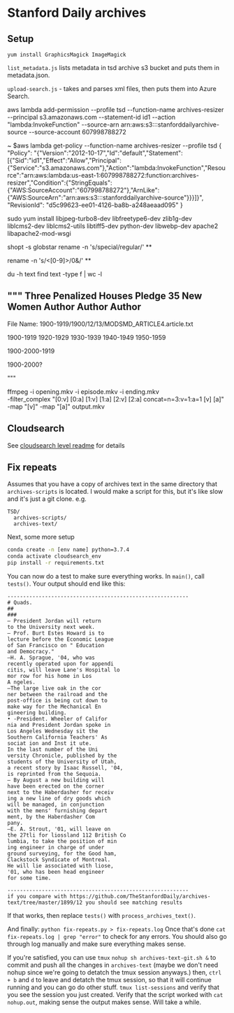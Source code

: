 # Stanford Daily archives

## Setup
```
yum install GraphicsMagick ImageMagick
```

`list_metadata.js` lists metadata in tsd archive s3 bucket and puts them in metadata.json.

`upload-search.js` - takes and parses xml files, then puts them into Azure Search.


aws lambda add-permission --profile tsd --function-name archives-resizer --principal s3.amazonaws.com --statement-id id1 --action "lambda:InvokeFunction" --source-arn arn:aws:s3:::stanforddailyarchive-source --source-account 607998788272

~ $aws lambda get-policy --function-name archives-resizer --profile tsd
{
    "Policy": "{\"Version\":\"2012-10-17\",\"Id\":\"default\",\"Statement\":[{\"Sid\":\"id1\",\"Effect\":\"Allow\",\"Principal\":{\"Service\":\"s3.amazonaws.com\"},\"Action\":\"lambda:InvokeFunction\",\"Resource\":\"arn:aws:lambda:us-east-1:607998788272:function:archives-resizer\",\"Condition\":{\"StringEquals\":{\"AWS:SourceAccount\":\"607998788272\"},\"ArnLike\":{\"AWS:SourceArn\":\"arn:aws:s3:::stanforddailyarchive-source\"}}}]}",
    "RevisionId": "d5c99623-ee01-4126-ba8b-a248aeaad095"
}

sudo yum install libjpeg-turbo8-dev libfreetype6-dev zlib1g-dev \
liblcms2-dev liblcms2-utils libtiff5-dev python-dev libwebp-dev apache2 \
libapache2-mod-wsgi


shopt -s globstar
rename -n 's/special/regular/' **

rename -n 's/\<[0-9]\>/0&/' **

du -h text
find text -type f | wc -l 


"""
Three Penalized Houses Pledge 35 New Women
Author Author Author
-----------

File Name:
1900-1919/1900/12/13/MODSMD_ARTICLE4.article.txt

1900-1919
1920-1929
1930-1939
1940-1949
1950-1959

1900-2000-1919


1900-2000?

"""

ffmpeg -i opening.mkv -i episode.mkv -i ending.mkv \
  -filter_complex "[0:v] [0:a] [1:v] [1:a] [2:v] [2:a] concat=n=3:v=1:a=1 [v] [a]" \
  -map "[v]" -map "[a]" output.mkv

## Cloudsearch
See [cloudsearch level readme](./cloudsearch/README.md) for details

## Fix repeats
Assumes that you have a copy of archives text in the same directory that `archives-scripts` is located. I would make a script for this, but it's like slow and it's just a git clone.
e.g.
```
TSD/
  archives-scripts/
  archives-text/
```
Next, some more setup
```bash
conda create -n [env name] python=3.7.4
conda activate cloudsearch_env
pip install -r requirements.txt
```

You can now do a test to make sure everything works. 
In `main()`, call `tests()`. Your output should end like this:
```
----------------------------------------------------------
# Quads.
## 
### 
— President Jordan will return
to the University next week.
— Prof. Burt Estes Howard is to
lecture before the Economic League
of San Francisco on " Education
and Democracy."
—H. A. Sprague, '04, who was
recently operated upon for appendi
citis, will leave Lane's Hospital lo
mor row for his home in Los
A ngeles.
—The large live oak in the cor
ner between the railroad and the
post-office is being cut down to
make way for the Mechanical En
gineering building.
• -President. Wheeler of Califor
nia and President Jordan spoke in
Los Angeles Wednesday sit the
Southern California Teachers' As
sociat ion and Inst it ute.
In the last number of the Uni
versity Chronicle, published by the
students of the University of Utah,
a recent story by Isaac Russell, '04,
is reprinted from the Sequoia.
— By August a new building will
have been erected on the corner
next to the Haberdasher for receiv
ing a new line of dry goods which
will be managed, in conjunction
with the mens' furnishing depart
ment, by the Haberdasher Com
pany.
—E. A. Strout, '01, will leave on
the 27tli for liossland 112 British Co
lumbia, to take the position of min
ing engineer in charge of under
ground surveying, for the Good ham,
Clackstock Syndicate of Montreal.
He will lie associated with liose,
'01, who has been head engineer
for some time.

----------------------------------------------------------
if you compare with https://github.com/TheStanfordDaily/archives-text/tree/master/1899/12 you should see matching results
```

If that works, then replace `tests()` with `process_archives_text()`.

And finally:
`python fix-repeats.py > fix-repeats.log`
Once that's done `cat fix-repeats.log | grep "error"` to check for any errors. You should also go through log manually and make sure everything makes sense.

If you're satisfied, you can use 
`tmux`
`nohup sh archives-text-git.sh &` to commit and push all the changes in `archives-text` (maybe we don't need nohup since we're going to detatch the tmux session anyways.)
then, `ctrl + b` and `d` to leave and detatch the tmux session, so that it will continue running and you can go do other stuff.
`tmux list-sessions` and verify that you see the session you just created.
Verify that the script worked with `cat nohup.out`, making sense the output makes sense. Will take a while.
